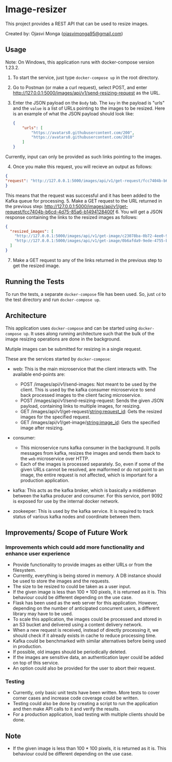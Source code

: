# Image-resizer

This project provides a REST API that can be used to resize images.

Created by: Ojasvi Monga (ojasvimonga95@gmail.com)

## Usage

Note: On Windows, this application runs with docker-compose version 1.23.2.

1. To start the service, just type `docker-compose up` in the root directory.
2. Go to Postman (or make a curl request), select POST, and enter <http://127.0.0.1:5000/images/api/v1/send-resizing-request> as the URL.
3. Enter the JSON payload on the `Body` tab. The `key` in the payload is "urls" and the `value` is a list of URLs pointing to the images to be resized. Here is an example of what the JSON payload should look like:

    ```json
    {
        "urls": [
            "https://avatars0.githubusercontent.com/200",
            "https://avatars0.githubusercontent.com/2010"
        ]
    }
    ```

Currently, input can only be provided as such links pointing to the images.

4. Once you make this request, you will recieve an output as follows:

```json
{
"request": "http://127.0.0.1:5000/images/api/v1/get-request/fcc7404b-b6cd-4d75-85a6-b1494128400f"
}
```

This means that the request was successful and it has been added to the Kafka queue for processing.
5. Make a GET request to the URL returned in the previous step: <http://127.0.0.1:5000/images/api/v1/get-request/fcc7404b-b6cd-4d75-85a6-b1494128400f>
6. You will get a JSON response containing the links to the resized images as follows:

```json
{
  "resized_images": [
    "http://127.0.0.1:5000/images/api/v1/get-image/c23078ba-0b72-4ee0-9c76-be4ed055fe96",
    "http://127.0.0.1:5000/images/api/v1/get-image/0b6afda9-9ede-4755-b955-13e09b6bbd54"
  ]
}
```

7. Make a GET request to any of the links returned in the previous step to get the resized image.

## Running the Tests

To run the tests, a separate `docker-compose` file has been used. So, just `cd` to the test directory and run `docker-compose up`.

## Architecture

This application uses `docker-compose` and can be started using `docker-compose up`. It uses along running architecture such that the bulk of the image resizing operations are done in the background.

Mutiple images can be submitted for resizing in a single request.

These are the services started by `docker-compose`:

- web: This is the main microservice that the client interacts with. The available end-points are:

  - POST /images/api/v1/send-images: Not meant to be used by the client. This is used by the kafka consumer microservice to send back processed images to the client facing microservice.
  - POST /images/api/v1/send-resizing-request: Sends the given JSON payload, containing links to multiple images, for resizing.
  - GET /images/api/v1/get-request/<string:request_id>: Gets the resized images for the specified request.
  - GET /images/api/v1/get-image/<string:image_id>: Gets the specified image after resizing.

- consumer: 
  - This microservice runs kafka consumer in the background. It polls messages from kafka, resizes the images and sends them back to the `web` microservice over HTTP.
  - Each of the images is processed separately. So, even if some of the given URLs cannot be resolved, are malformed or do not point to an image, the entire request is not affected, which is important for a production application.

- kafka: This acts as the kafka broker, which is basically a middleman between the kafka producer and consumer. For this service, port 9092 is exposed for use by the internal docker network.

- zookeeper: This is used by the kafka service. It is required to track status of various kafka nodes and coordinate between them.

## Improvements/ Scope of Future Work

### Improvements which could add more functionality and enhance user experience

- Provide functionality to provide images as either URLs or from the filesystem.
- Currently, everything is being stored in memory. A DB instance should be used to store the images and the requests.
- The size to be resized to could be taken as a user input.
- If the given image is less than 100 * 100 pixels, it is returned as it is. This behaviour could be different depending on the use case.
- Flask has been used as the web server for this application. However, depending on the number of anticipated concurrent users, a different library may have to be used.
- To scale this application, the images could be processed and stored in an S3 bucket and delivered using a content delivery network.
- When a new request is received, instead of directly processing it, we should check if it already exists in cache to reduce processing time.
- Kafka could be benchmarked with similar alternatives before being used in production.
- If possible, old images should be periodically deleted.
- If the images are sensitive data, an authentication layer could be added on top of this service.
- An option could also be provided for the user to abort their request.


### Testing

- Currently, only basic unit tests have been written. More tests to cover corner cases and increase code coverage could be written.
- Testing could also be done by creating a script to run the application and then make API calls to it and verify the results.
- For a production application, load testing with multiple clients should be done.

## Note

- If the given image is less than 100 * 100 pixels, it is returned as it is. This behaviour could be different depending on the use case.
